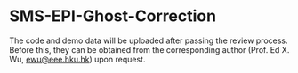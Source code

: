 # SMS-EPI-Ghost-Correction
The code and demo data will be uploaded after passing the review process. Before this, they can be obtained from the corresponding author (Prof. Ed X. Wu, ewu@eee.hku.hk) upon request.
